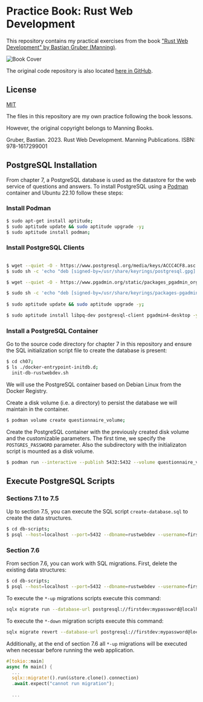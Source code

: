 # Practice Book: Rust Web Development


This repository contains my practical exercises from the book ["Rust Web Development" by Bastian Gruber (Manning)](https://www.manning.com/books/rust-web-development).


![Book Cover](https://images.manning.com/360/480/resize/book/9/57fa437-06ef-4a02-8070-bc33e0800c87/Gruber-HI.png)

The original code repository is also located [here in GitHub](https://github.com/Rust-Web-Development/code).

## License

[MIT](https://choosealicense.com/licenses/mit/)


The files in this repository are my own practice following the book lessons. 

However, the original copyright belongs to Manning Books.

Gruber, Bastian. 2023. Rust Web Development. Manning Publications. ISBN: 
978-1617299001

## PostgreSQL Installation

From chapter 7, a PostgreSQL database is used as the datastore for the web service of questions and answers. To install PostgreSQL using a [Podman](https://podman.io/) container and Ubuntu 22.10 follow these steps:

### Install Podman

```bash
$ sudo apt-get install aptitude;
$ sudo aptitude update && sudo aptitude upgrade -y;
$ sudo aptitude install podman;
```

### Install PostgreSQL Clients

```bash

$ wget --quiet -O - https://www.postgresql.org/media/keys/ACCC4CF8.asc | sudo gpg --dearmor -o /usr/share/keyrings/postgresql.gpg;
$ sudo sh -c 'echo "deb [signed-by=/usr/share/keyrings/postgresql.gpg] http://apt.postgresql.org/pub/repos/apt $(lsb_release -cs)-pgdg main" > /etc/apt/sources.list.d/postgresql.list';

$ wget --quiet -O - https://www.pgadmin.org/static/packages_pgadmin_org.pub | sudo gpg --dearmor -o /usr/share/keyrings/packages-pgadmin-org.gpg;

$ sudo sh -c 'echo "deb [signed-by=/usr/share/keyrings/packages-pgadmin-org.gpg] https://ftp.postgresql.org/pub/pgadmin/pgadmin4/apt/$(lsb_release -cs) pgadmin4 main" > /etc/apt/sources.list.d/pgadmin4.list';
 
$ sudo aptitude update && sudo aptitude upgrade -y;

$ sudo aptitude install libpq-dev postgresql-client pgadmin4-desktop -y;
```

### Install a PostgreSQL Container

Go to the source code directory for chapter 7 in this repository and ensure the SQL initialization script file to create the database is present:

```bash
$ cd ch07;
$ ls ./docker-entrypoint-initdb.d;
  init-db-rustwebdev.sh
```

We will use the PostgreSQL container based on Debian Linux from the Docker Registry.

Create a disk volume (i.e. a directory) to persist the database we will maintain in the container.

```bash
$ podman volume create questionnaire_volume;
```

Create the PostgreSQL container with the previously created disk volume and the customizable parameters. The first time, we specify the `POSTGRES_PASSWORD` parameter. Also the subdirectory with the initializaton script is mounted as a disk volume.

```bash
$ podman run --interactive --publish 5432:5432 --volume questionnaire_volume:/var/lib/postgresql/data --volume ./docker-entrypoint-initdb.d:/docker-entrypoint-initdb.d --memory 500m --env POSTGRES_PASSWORD=myP4ssw0rd --name questionnaire docker.io/library/postgres:15-bullseye;
```

## Execute PostgreSQL Scripts

### Sections 7.1 to 7.5

Up to section 7.5, you can execute the SQL script `create-database.sql` to create the data structures.

```bash
$ cd db-scripts;
$ psql --host=localhost --port=5432 --dbname=rustwebdev --username=firstdev --password --file=create-database.sql;

```

### Section 7.6 
From section 7.6, you can work with SQL migrations. First, delete the existing data structures:

```bash
$ cd db-scripts;
$ psql --host=localhost --port=5432 --dbname=rustwebdev --username=firstdev --password --file=drop-database.sql;

```

To execute the `*-up` migrations scripts execute this command:

```bash
sqlx migrate run --database-url postgresql://firstdev:mypassword@localhost:5432/rustwebdev
```

To execute the `*-down` migration scripts execute this command:

```bash
sqlx migrate revert --database-url postgresql://firstdev:mypassword@localhost:5432/rustwebdev
```

Additionally, at the end of section 7.6 all `*-up` migrations will be executed when necessar before running the web application.

```rust
#[tokio::main]
async fn main() {
  ...
  sqlx::migrate!().run(&store.clone().connection)
  .await.expect("cannot run migration");
  
  ...
```


